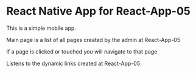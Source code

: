 # React Native App for React-App-05

This is a simple mobile app.


Main page is a list of all pages created by the admin at React-App-05



If a page is clicked or touched you will navigate to that page


Listens to the dynamic links created at React-App-05
